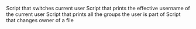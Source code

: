 Script that switches current user
Script that prints the effective username of the current user
Script that prints all the groups the user is part of
Script that changes owner of a file 
